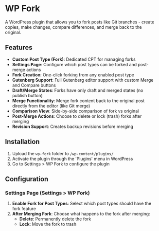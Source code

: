# WP Fork

A WordPress plugin that allows you to fork posts like Git branches - create copies, make changes, compare differences, and merge back to the original.

## Features

- **Custom Post Type (Fork)**: Dedicated CPT for managing forks
- **Settings Page**: Configure which post types can be forked and post-merge actions
- **Fork Creation**: One-click forking from any enabled post type
- **Gutenberg Support**: Full Gutenberg editor support with custom Merge and Compare buttons
- **Draft/Merge States**: Forks have only draft and merged states (no publish button)
- **Merge Functionality**: Merge fork content back to the original post directly from the editor (like Git merge)
- **Comparison View**: Side-by-side comparison of fork vs original
- **Post-Merge Actions**: Choose to delete or lock (trash) forks after merging
- **Revision Support**: Creates backup revisions before merging

## Installation

1. Upload the `wp-fork` folder to `/wp-content/plugins/`
2. Activate the plugin through the 'Plugins' menu in WordPress
3. Go to Settings > WP Fork to configure the plugin

## Configuration

### Settings Page (Settings > WP Fork)

1. **Enable Fork for Post Types**: Select which post types should have the fork feature
2. **After Merging Fork**: Choose what happens to the fork after merging:
   - **Delete**: Permanently delete the fork
   - **Lock**: Move the fork to trash
